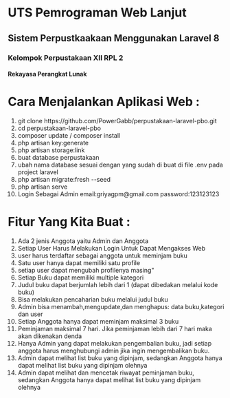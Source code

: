 # UTS Pemrograman Web Lanjut
<h2>Sistem Perpustkaakaan Menggunakan Laravel 8</h2> 
<h3>Kelompok Perpustakaan XII RPL 2</h3>

<h4>Rekayasa Perangkat Lunak</h4>


# Cara Menjalankan Aplikasi Web :

<ol>
<li>git clone https://github.com/PowerGabb/perpustakaan-laravel-pbo.git</li>
<li>cd perpustakaan-laravel-pbo</li>
<li>composer update / composer install</li>
<li>php artisan key:generate</li>
<li>php artisan storage:link</li>
<li>buat database perpustakaan</li>
<li>ubah nama database sesuai dengan yang sudah di buat di file .env pada project laravel</li>
<li>php artisan migrate:fresh --seed</li>
<li>php artisan serve</li>
<li>Login Sebagai Admin email:griyagpm@gmail.com password:123123123</li>
</ol>

# Fitur Yang Kita Buat :
<ol>
<li>Ada 2 jenis Anggota yaitu Admin dan Anggota</li>
<li>Setiap User Harus Melakukan Login Untuk Dapat Mengakses Web</li>
<li>user harus terdaftar sebagai anggota untuk meminjam buku</li>
<li>Satu user hanya dapat memiliki satu profile</li>
<li>setiap user dapat mengubah profilenya masing"</li>
<li>Setiap Buku dapat memiliki multiple kategori</li>
<li>Judul buku dapat berjumlah lebih dari 1 (dapat dibedakan melalui kode buku)</li>
<li>Bisa melakukan pencaharian buku melalui judul buku</li>
<li>Admin bisa menambah,mengupdate,dan menghapus: data buku,kategori dan user</li>
<li>Setiap Anggota hanya dapat meminjam maksimal 3 buku</li>
<li>Peminjaman maksimal 7 hari. Jika peminjaman lebih dari 7 hari maka akan dikenakan denda</li>
<li>Hanya Admin yang dapat melakukan pengembalian buku, jadi setiap anggota harus menghubungi admin jika ingin mengembalikan buku.</li>
<li>Admin dapat melihat list buku yang dipinjam, sedangkan Anggota hanya dapat melihat list buku yang dipinjam olehnya</li>
<li>Admin dapat melihat dan mencetak riwayat peminjaman buku, sedangkan Anggota hanya dapat melihat list buku yang dipinjam olehnya</li>
</ol>



</ul>

